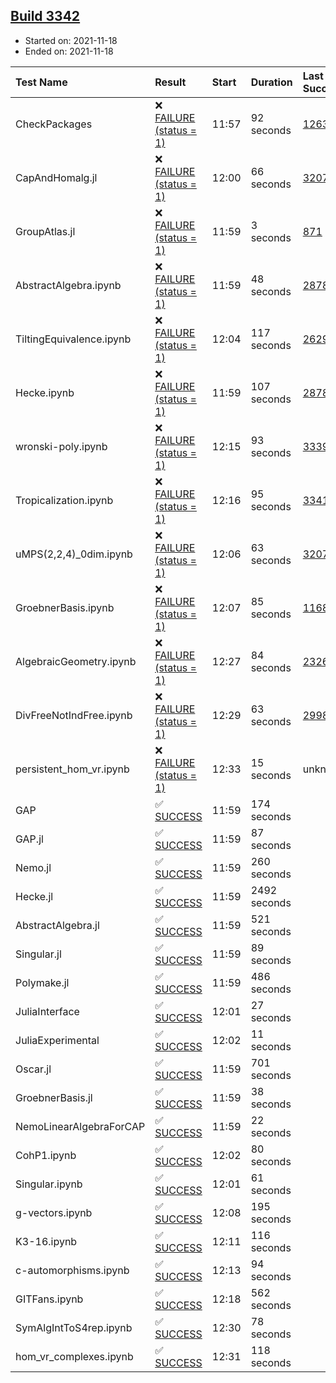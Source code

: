 ## [Build 3342](https://oscarci.mathematik.uni-kl.de/job/oscar-stable/3342/)

* Started on: 2021-11-18
* Ended on: 2021-11-18

| Test Name    | Result | Start | Duration | Last Success | First Failure |
|:-------------|:-------|:------|:---------|:-------------|:--------------|
| CheckPackages | ❌ [FAILURE (status = 1)](https://oscarci.mathematik.uni-kl.de/job/oscar-stable/3342/artifact/logs/build-3342/CheckPackages.log) | 11:57 | 92 seconds | [1263](https://oscarci.mathematik.uni-kl.de/job/oscar-stable/1263/) | [1264](https://oscarci.mathematik.uni-kl.de/job/oscar-stable/1264/) |
| CapAndHomalg.jl | ❌ [FAILURE (status = 1)](https://oscarci.mathematik.uni-kl.de/job/oscar-stable/3342/artifact/logs/build-3342/CapAndHomalg.jl.log) | 12:00 | 66 seconds | [3207](https://oscarci.mathematik.uni-kl.de/job/oscar-stable/3207/) | [3208](https://oscarci.mathematik.uni-kl.de/job/oscar-stable/3208/) |
| GroupAtlas.jl | ❌ [FAILURE (status = 1)](https://oscarci.mathematik.uni-kl.de/job/oscar-stable/3342/artifact/logs/build-3342/GroupAtlas.jl.log) | 11:59 | 3 seconds | [871](https://oscarci.mathematik.uni-kl.de/job/oscar-stable/871/) | [872](https://oscarci.mathematik.uni-kl.de/job/oscar-stable/872/) |
| AbstractAlgebra.ipynb | ❌ [FAILURE (status = 1)](https://oscarci.mathematik.uni-kl.de/job/oscar-stable/3342/artifact/logs/build-3342/AbstractAlgebra.ipynb.log) | 11:59 | 48 seconds | [2878](https://oscarci.mathematik.uni-kl.de/job/oscar-stable/2878/) | [2879](https://oscarci.mathematik.uni-kl.de/job/oscar-stable/2879/) |
| TiltingEquivalence.ipynb | ❌ [FAILURE (status = 1)](https://oscarci.mathematik.uni-kl.de/job/oscar-stable/3342/artifact/logs/build-3342/TiltingEquivalence.ipynb.log) | 12:04 | 117 seconds | [2629](https://oscarci.mathematik.uni-kl.de/job/oscar-stable/2629/) | [2630](https://oscarci.mathematik.uni-kl.de/job/oscar-stable/2630/) |
| Hecke.ipynb | ❌ [FAILURE (status = 1)](https://oscarci.mathematik.uni-kl.de/job/oscar-stable/3342/artifact/logs/build-3342/Hecke.ipynb.log) | 11:59 | 107 seconds | [2878](https://oscarci.mathematik.uni-kl.de/job/oscar-stable/2878/) | [2879](https://oscarci.mathematik.uni-kl.de/job/oscar-stable/2879/) |
| wronski-poly.ipynb | ❌ [FAILURE (status = 1)](https://oscarci.mathematik.uni-kl.de/job/oscar-stable/3342/artifact/logs/build-3342/wronski-poly.ipynb.log) | 12:15 | 93 seconds | [3339](https://oscarci.mathematik.uni-kl.de/job/oscar-stable/3339/) | [3340](https://oscarci.mathematik.uni-kl.de/job/oscar-stable/3340/) |
| Tropicalization.ipynb | ❌ [FAILURE (status = 1)](https://oscarci.mathematik.uni-kl.de/job/oscar-stable/3342/artifact/logs/build-3342/Tropicalization.ipynb.log) | 12:16 | 95 seconds | [3341](https://oscarci.mathematik.uni-kl.de/job/oscar-stable/3341/) | [3342](https://oscarci.mathematik.uni-kl.de/job/oscar-stable/3342/) |
| uMPS(2,2,4)_0dim.ipynb | ❌ [FAILURE (status = 1)](https://oscarci.mathematik.uni-kl.de/job/oscar-stable/3342/artifact/logs/build-3342/uMPS-2-2-4-_0dim.ipynb.log) | 12:06 | 63 seconds | [3207](https://oscarci.mathematik.uni-kl.de/job/oscar-stable/3207/) | [3208](https://oscarci.mathematik.uni-kl.de/job/oscar-stable/3208/) |
| GroebnerBasis.ipynb | ❌ [FAILURE (status = 1)](https://oscarci.mathematik.uni-kl.de/job/oscar-stable/3342/artifact/logs/build-3342/GroebnerBasis.ipynb.log) | 12:07 | 85 seconds | [1168](https://oscarci.mathematik.uni-kl.de/job/oscar-stable/1168/) | [1169](https://oscarci.mathematik.uni-kl.de/job/oscar-stable/1169/) |
| AlgebraicGeometry.ipynb | ❌ [FAILURE (status = 1)](https://oscarci.mathematik.uni-kl.de/job/oscar-stable/3342/artifact/logs/build-3342/AlgebraicGeometry.ipynb.log) | 12:27 | 84 seconds | [2326](https://oscarci.mathematik.uni-kl.de/job/oscar-stable/2326/) | [2327](https://oscarci.mathematik.uni-kl.de/job/oscar-stable/2327/) |
| DivFreeNotIndFree.ipynb | ❌ [FAILURE (status = 1)](https://oscarci.mathematik.uni-kl.de/job/oscar-stable/3342/artifact/logs/build-3342/DivFreeNotIndFree.ipynb.log) | 12:29 | 63 seconds | [2998](https://oscarci.mathematik.uni-kl.de/job/oscar-stable/2998/) | [2999](https://oscarci.mathematik.uni-kl.de/job/oscar-stable/2999/) |
| persistent_hom_vr.ipynb | ❌ [FAILURE (status = 1)](https://oscarci.mathematik.uni-kl.de/job/oscar-stable/3342/artifact/logs/build-3342/persistent_hom_vr.ipynb.log) | 12:33 | 15 seconds | unknown | unknown |
| GAP | ✅ [SUCCESS](https://oscarci.mathematik.uni-kl.de/job/oscar-stable/3342/artifact/logs/build-3342/GAP.log) | 11:59 | 174 seconds |  |  |
| GAP.jl | ✅ [SUCCESS](https://oscarci.mathematik.uni-kl.de/job/oscar-stable/3342/artifact/logs/build-3342/GAP.jl.log) | 11:59 | 87 seconds |  |  |
| Nemo.jl | ✅ [SUCCESS](https://oscarci.mathematik.uni-kl.de/job/oscar-stable/3342/artifact/logs/build-3342/Nemo.jl.log) | 11:59 | 260 seconds |  |  |
| Hecke.jl | ✅ [SUCCESS](https://oscarci.mathematik.uni-kl.de/job/oscar-stable/3342/artifact/logs/build-3342/Hecke.jl.log) | 11:59 | 2492 seconds |  |  |
| AbstractAlgebra.jl | ✅ [SUCCESS](https://oscarci.mathematik.uni-kl.de/job/oscar-stable/3342/artifact/logs/build-3342/AbstractAlgebra.jl.log) | 11:59 | 521 seconds |  |  |
| Singular.jl | ✅ [SUCCESS](https://oscarci.mathematik.uni-kl.de/job/oscar-stable/3342/artifact/logs/build-3342/Singular.jl.log) | 11:59 | 89 seconds |  |  |
| Polymake.jl | ✅ [SUCCESS](https://oscarci.mathematik.uni-kl.de/job/oscar-stable/3342/artifact/logs/build-3342/Polymake.jl.log) | 11:59 | 486 seconds |  |  |
| JuliaInterface | ✅ [SUCCESS](https://oscarci.mathematik.uni-kl.de/job/oscar-stable/3342/artifact/logs/build-3342/JuliaInterface.log) | 12:01 | 27 seconds |  |  |
| JuliaExperimental | ✅ [SUCCESS](https://oscarci.mathematik.uni-kl.de/job/oscar-stable/3342/artifact/logs/build-3342/JuliaExperimental.log) | 12:02 | 11 seconds |  |  |
| Oscar.jl | ✅ [SUCCESS](https://oscarci.mathematik.uni-kl.de/job/oscar-stable/3342/artifact/logs/build-3342/Oscar.jl.log) | 11:59 | 701 seconds |  |  |
| GroebnerBasis.jl | ✅ [SUCCESS](https://oscarci.mathematik.uni-kl.de/job/oscar-stable/3342/artifact/logs/build-3342/GroebnerBasis.jl.log) | 11:59 | 38 seconds |  |  |
| NemoLinearAlgebraForCAP | ✅ [SUCCESS](https://oscarci.mathematik.uni-kl.de/job/oscar-stable/3342/artifact/logs/build-3342/NemoLinearAlgebraForCAP.log) | 11:59 | 22 seconds |  |  |
| CohP1.ipynb | ✅ [SUCCESS](https://oscarci.mathematik.uni-kl.de/job/oscar-stable/3342/artifact/logs/build-3342/CohP1.ipynb.log) | 12:02 | 80 seconds |  |  |
| Singular.ipynb | ✅ [SUCCESS](https://oscarci.mathematik.uni-kl.de/job/oscar-stable/3342/artifact/logs/build-3342/Singular.ipynb.log) | 12:01 | 61 seconds |  |  |
| g-vectors.ipynb | ✅ [SUCCESS](https://oscarci.mathematik.uni-kl.de/job/oscar-stable/3342/artifact/logs/build-3342/g-vectors.ipynb.log) | 12:08 | 195 seconds |  |  |
| K3-16.ipynb | ✅ [SUCCESS](https://oscarci.mathematik.uni-kl.de/job/oscar-stable/3342/artifact/logs/build-3342/K3-16.ipynb.log) | 12:11 | 116 seconds |  |  |
| c-automorphisms.ipynb | ✅ [SUCCESS](https://oscarci.mathematik.uni-kl.de/job/oscar-stable/3342/artifact/logs/build-3342/c-automorphisms.ipynb.log) | 12:13 | 94 seconds |  |  |
| GITFans.ipynb | ✅ [SUCCESS](https://oscarci.mathematik.uni-kl.de/job/oscar-stable/3342/artifact/logs/build-3342/GITFans.ipynb.log) | 12:18 | 562 seconds |  |  |
| SymAlgIntToS4rep.ipynb | ✅ [SUCCESS](https://oscarci.mathematik.uni-kl.de/job/oscar-stable/3342/artifact/logs/build-3342/SymAlgIntToS4rep.ipynb.log) | 12:30 | 78 seconds |  |  |
| hom_vr_complexes.ipynb | ✅ [SUCCESS](https://oscarci.mathematik.uni-kl.de/job/oscar-stable/3342/artifact/logs/build-3342/hom_vr_complexes.ipynb.log) | 12:31 | 118 seconds |  |  |

